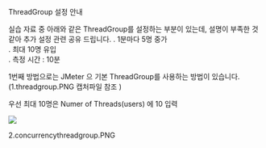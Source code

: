 ThreadGroup 설정 안내  

실습 자료 중 아래와 같은 ThreadGroup를 설정하는 부분이 있는데, 설명이 부족한 것 같아 추가 설정 관련 공유 드립니다.
. 1분마다 5명 중가  
. 최대 10명 유입  
. 측정 시간 : 10분  

1번째 방법으로는 JMeter 으 기본 ThreadGroup를 사용하는 방법이 있습니다. (1.threadgroup.PNG 캡처파일 참조    )

우선 최대 10명은 Numer of Threads(users) 에 10 입력  

<img src="https://github.com/bearscho/academy/blob/master/TTA%EC%95%84%EC%B9%B4%EB%8D%B0%EB%AF%B8/2019%EB%85%843%EC%9B%94/ThreadGroup%EC%84%A4%EC%A0%95/1.threadgroup.PNG?raw=true">

2.concurrencythreadgroup.PNG  


